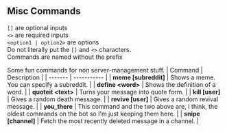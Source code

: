 ## Misc Commands
`[]` are optional inputs<br>
`<>` are required inputs<br>
`<option1 | option2>` are options<br>
Do not literally put the `[]` and `<>` characters.<br>
Commands are named without the prefix

Some fun commands for non server-management stuff.
| Command | Description |
| ------- | ----------- |
| **meme [subreddit]** | Shows a meme. You can specify a subreddit. |
| **define \<word>** | Shows the definition of a word. |
| **quoteit \<text>** | Turns your message into quote form. |
| **kill [user]** | Gives a random death message. |
| **revive [user]** | Gives a random revival message. |
| **you_there** | This command and the two above are, I think, the oldest commands on the bot so I'm just keeping them here. |
| **snipe [channel]** | Fetch the most recently deleted message in a channel. |

